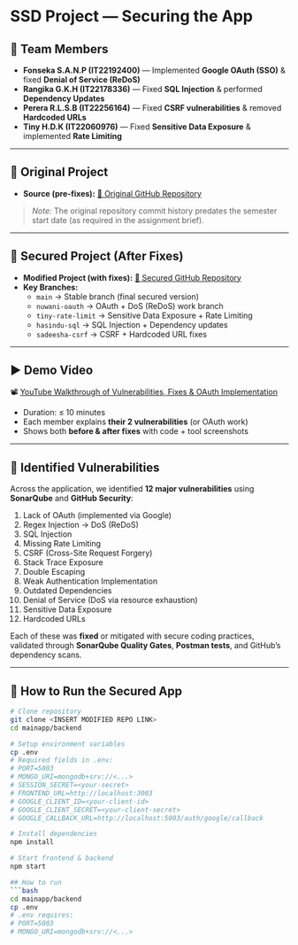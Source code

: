 # SSD Project — Securing the App

## 👥 Team Members  
- **Fonseka S.A.N.P (IT22192400)** — Implemented **Google OAuth (SSO)** & fixed **Denial of Service (ReDoS)**  
- **Rangika G.K.H (IT22178336)** — Fixed **SQL Injection** & performed **Dependency Updates**  
- **Perera R.L.S.B (IT22256164)** — Fixed **CSRF vulnerabilities** & removed **Hardcoded URLs**  
- **Tiny H.D.K (IT22060976)** — Fixed **Sensitive Data Exposure** & implemented **Rate Limiting**  

---

## 📂 Original Project  
- **Source (pre-fixes):** [🔗 Original GitHub Repository](https://github.com/SadeeshaPerera/Blissify--Wedding-Management-System)  
> *Note:* The original repository commit history predates the semester start date (as required in the assignment brief).  

---

## 🔐 Secured Project (After Fixes)  
- **Modified Project (with fixes):** [🔗 Secured GitHub Repository](https://github.com/y4-systems/ssd-project)  
- **Key Branches:**  
  - `main` → Stable branch (final secured version)  
  - `nuwani-oauth` → OAuth + DoS (ReDoS) work branch  
  - `tiny-rate-limit` → Sensitive Data Exposure + Rate Limiting  
  - `hasindu-sql` → SQL Injection + Dependency updates  
  - `sadeesha-csrf` → CSRF + Hardcoded URL fixes  

---

## ▶️ Demo Video  
📽️ [YouTube Walkthrough of Vulnerabilities, Fixes & OAuth Implementation](https://youtu.be/Av0_Wh0vVus?si=iAx-ppeluQPtXloV)  
- Duration: ≤ 10 minutes  
- Each member explains **their 2 vulnerabilities** (or OAuth work)  
- Shows both **before & after fixes** with code + tool screenshots  

---

## 🔎 Identified Vulnerabilities  
Across the application, we identified **12 major vulnerabilities** using **SonarQube** and **GitHub Security**:  

1. Lack of OAuth (implemented via Google)  
2. Regex Injection → DoS (ReDoS)  
3. SQL Injection  
4. Missing Rate Limiting  
5. CSRF (Cross-Site Request Forgery)  
6. Stack Trace Exposure  
7. Double Escaping  
8. Weak Authentication Implementation  
9. Outdated Dependencies  
10. Denial of Service (DoS via resource exhaustion)  
11. Sensitive Data Exposure  
12. Hardcoded URLs  

Each of these was **fixed** or mitigated with secure coding practices, validated through **SonarQube Quality Gates**, **Postman tests**, and GitHub’s dependency scans.  

---

## 🚀 How to Run the Secured App  
```bash
# Clone repository
git clone <INSERT MODIFIED REPO LINK>
cd mainapp/backend

# Setup environment variables
cp .env
# Required fields in .env:
# PORT=5003
# MONGO_URI=mongodb+srv://<...>
# SESSION_SECRET=<your-secret>
# FRONTEND_URL=http://localhost:3003
# GOOGLE_CLIENT_ID=<your-client-id>
# GOOGLE_CLIENT_SECRET=<your-client-secret>
# GOOGLE_CALLBACK_URL=http://localhost:5003/auth/google/callback

# Install dependencies
npm install

# Start frontend & backend
npm start

## How to run
```bash
cd mainapp/backend
cp .env
# .env requires:
# PORT=5003
# MONGO_URI=mongodb+srv://<...>

